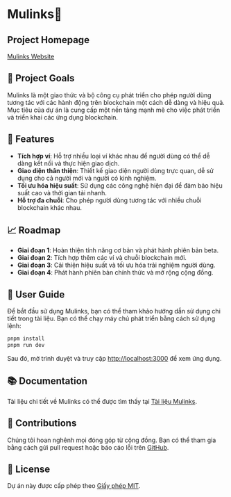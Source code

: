 # Mulinks🐉

## Project Homepage
[Mulinks Website](https://mulinks.example.com)

## 🎯 Project Goals
Mulinks là một giao thức và bộ công cụ phát triển cho phép người dùng tương tác với các hành động trên blockchain một cách dễ dàng và hiệu quả. Mục tiêu của dự án là cung cấp một nền tảng mạnh mẽ cho việc phát triển và triển khai các ứng dụng blockchain.

## 🚀 Features
- **Tích hợp ví**: Hỗ trợ nhiều loại ví khác nhau để người dùng có thể dễ dàng kết nối và thực hiện giao dịch.
- **Giao diện thân thiện**: Thiết kế giao diện người dùng trực quan, dễ sử dụng cho cả người mới và người có kinh nghiệm.
- **Tối ưu hóa hiệu suất**: Sử dụng các công nghệ hiện đại để đảm bảo hiệu suất cao và thời gian tải nhanh.
- **Hỗ trợ đa chuỗi**: Cho phép người dùng tương tác với nhiều chuỗi blockchain khác nhau.

## 📈 Roadmap
- **Giai đoạn 1**: Hoàn thiện tính năng cơ bản và phát hành phiên bản beta.
- **Giai đoạn 2**: Tích hợp thêm các ví và chuỗi blockchain mới.
- **Giai đoạn 3**: Cải thiện hiệu suất và tối ưu hóa trải nghiệm người dùng.
- **Giai đoạn 4**: Phát hành phiên bản chính thức và mở rộng cộng đồng.

## 🧩 User Guide
Để bắt đầu sử dụng Mulinks, bạn có thể tham khảo hướng dẫn sử dụng chi tiết trong tài liệu. Bạn có thể chạy máy chủ phát triển bằng cách sử dụng lệnh:

```bash
pnpm install
pnpm run dev
```

Sau đó, mở trình duyệt và truy cập [http://localhost:3000](http://localhost:3000) để xem ứng dụng.

## 📚 Documentation
Tài liệu chi tiết về Mulinks có thể được tìm thấy tại [Tài liệu Mulinks](https://mulinks.example.com/docs).

## 👥 Contributions
Chúng tôi hoan nghênh mọi đóng góp từ cộng đồng. Bạn có thể tham gia bằng cách gửi pull request hoặc báo cáo lỗi trên [GitHub](https://github.com/mulinks/mulinks).

## 📝 License
Dự án này được cấp phép theo [Giấy phép MIT](https://opensource.org/licenses/MIT).